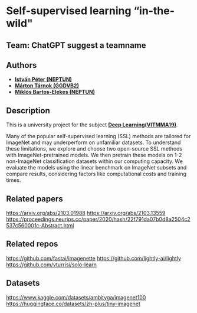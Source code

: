# Self-supervised learning “in-the-wild"

## Team: ChatGPT suggest a teamname

## Authors
- [**István Péter (NEPTUN)**](https://github.com/)
- [**Márton Tárnok (GGDVB2)**](https://github.com/tamarci)
- [**Miklós Bartos-Elekes (NEPTUN)**](https://github.com/)

## Description
This is a university project for the subject [**Deep Learning(VITMMA19)**](https://portal.vik.bme.hu/kepzes/targyak/VITMMA19/). 

Many of the popular self-supervised learning (SSL) methods are tailored for ImageNet and may underperform on unfamiliar datasets. To understand these limitations, we explore and choose two open-source SSL methods with ImageNet-pretrained models. We then pretrain these models on 1-2 non-ImageNet classification datasets within our computing capacity. We evaluate the models using the linear benchmark on ImageNet subsets and compare results, considering factors like computational costs and training times.

## Related papers
https://arxiv.org/abs/2103.01988
https://arxiv.org/abs/2103.13559
https://proceedings.neurips.cc/paper/2020/hash/22f791da07b0d8a2504c2537c560001c-Abstract.html

## Related repos
https://github.com/fastai/imagenette
https://github.com/lightly-ai/lightly
https://github.com/vturrisi/solo-learn

## Datasets

https://www.kaggle.com/datasets/ambityga/imagenet100
https://huggingface.co/datasets/zh-plus/tiny-imagenet




